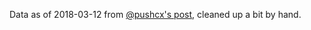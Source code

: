 Data as of 2018-03-12 from [@pushcx's
post](https://lobste.rs/s/cqnzl5/#c_hj0r1b), cleaned up a bit by hand.
